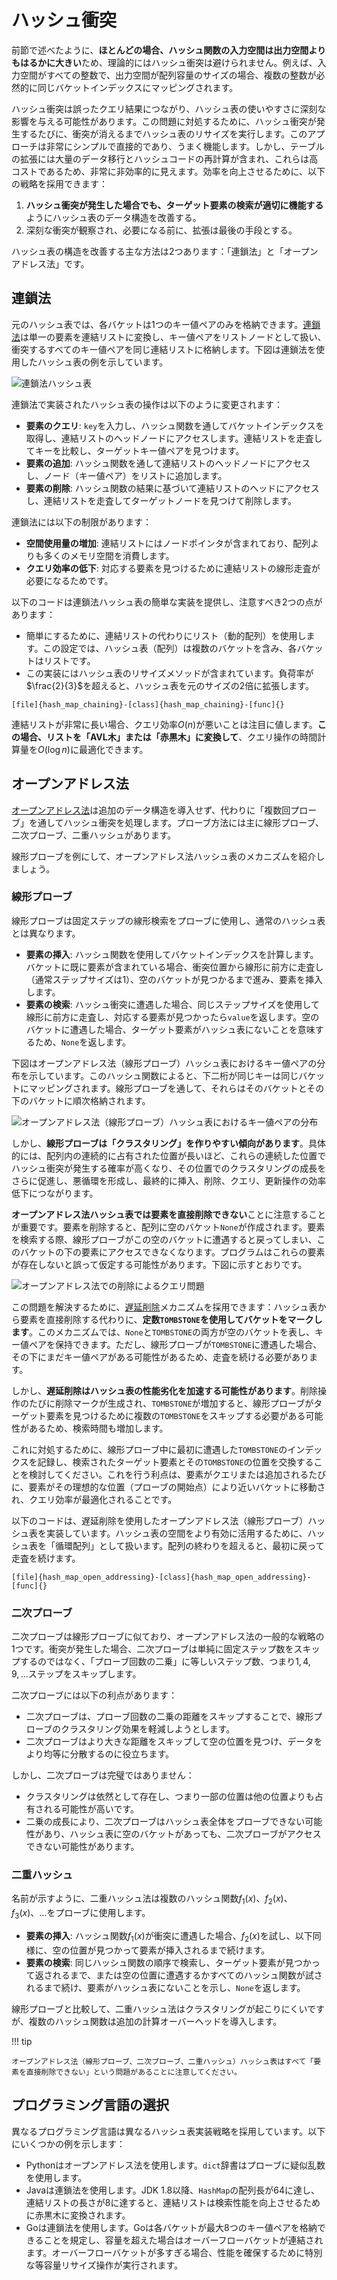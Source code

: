 # ハッシュ衝突

前節で述べたように、**ほとんどの場合、ハッシュ関数の入力空間は出力空間よりもはるかに大きい**ため、理論的にはハッシュ衝突は避けられません。例えば、入力空間がすべての整数で、出力空間が配列容量のサイズの場合、複数の整数が必然的に同じバケットインデックスにマッピングされます。

ハッシュ衝突は誤ったクエリ結果につながり、ハッシュ表の使いやすさに深刻な影響を与える可能性があります。この問題に対処するために、ハッシュ衝突が発生するたびに、衝突が消えるまでハッシュ表のリサイズを実行します。このアプローチは非常にシンプルで直接的であり、うまく機能します。しかし、テーブルの拡張には大量のデータ移行とハッシュコードの再計算が含まれ、これらは高コストであるため、非常に非効率的に見えます。効率を向上させるために、以下の戦略を採用できます：

1. **ハッシュ衝突が発生した場合でも、ターゲット要素の検索が適切に機能する**ようにハッシュ表のデータ構造を改善する。
2. 深刻な衝突が観察され、必要になる前に、拡張は最後の手段とする。

ハッシュ表の構造を改善する主な方法は2つあります：「連鎖法」と「オープンアドレス法」です。

## 連鎖法

元のハッシュ表では、各バケットは1つのキー値ペアのみを格納できます。<u>連鎖法</u>は単一の要素を連結リストに変換し、キー値ペアをリストノードとして扱い、衝突するすべてのキー値ペアを同じ連結リストに格納します。下図は連鎖法を使用したハッシュ表の例を示しています。

![連鎖法ハッシュ表](hash_collision.assets/hash_table_chaining.png)

連鎖法で実装されたハッシュ表の操作は以下のように変更されます：

- **要素のクエリ**: `key`を入力し、ハッシュ関数を通してバケットインデックスを取得し、連結リストのヘッドノードにアクセスします。連結リストを走査してキーを比較し、ターゲットキー値ペアを見つけます。
- **要素の追加**: ハッシュ関数を通して連結リストのヘッドノードにアクセスし、ノード（キー値ペア）をリストに追加します。
- **要素の削除**: ハッシュ関数の結果に基づいて連結リストのヘッドにアクセスし、連結リストを走査してターゲットノードを見つけて削除します。

連鎖法には以下の制限があります：

- **空間使用量の増加**: 連結リストにはノードポインタが含まれており、配列よりも多くのメモリ空間を消費します。
- **クエリ効率の低下**: 対応する要素を見つけるために連結リストの線形走査が必要になるためです。

以下のコードは連鎖法ハッシュ表の簡単な実装を提供し、注意すべき2つの点があります：

- 簡単にするために、連結リストの代わりにリスト（動的配列）を使用します。この設定では、ハッシュ表（配列）は複数のバケットを含み、各バケットはリストです。
- この実装にはハッシュ表のリサイズメソッドが含まれています。負荷率が$\frac{2}{3}$を超えると、ハッシュ表を元のサイズの2倍に拡張します。

```src
[file]{hash_map_chaining}-[class]{hash_map_chaining}-[func]{}
```

連結リストが非常に長い場合、クエリ効率$O(n)$が悪いことは注目に値します。**この場合、リストを「AVL木」または「赤黒木」に変換して**、クエリ操作の時間計算量を$O(\log n)$に最適化できます。

## オープンアドレス法

<u>オープンアドレス法</u>は追加のデータ構造を導入せず、代わりに「複数回プローブ」を通してハッシュ衝突を処理します。プローブ方法には主に線形プローブ、二次プローブ、二重ハッシュがあります。

線形プローブを例にして、オープンアドレス法ハッシュ表のメカニズムを紹介しましょう。

### 線形プローブ

線形プローブは固定ステップの線形検索をプローブに使用し、通常のハッシュ表とは異なります。

- **要素の挿入**: ハッシュ関数を使用してバケットインデックスを計算します。バケットに既に要素が含まれている場合、衝突位置から線形に前方に走査し（通常ステップサイズは$1$）、空のバケットが見つかるまで進み、要素を挿入します。
- **要素の検索**: ハッシュ衝突に遭遇した場合、同じステップサイズを使用して線形に前方に走査し、対応する要素が見つかったら`value`を返します。空のバケットに遭遇した場合、ターゲット要素がハッシュ表にないことを意味するため、`None`を返します。

下図はオープンアドレス法（線形プローブ）ハッシュ表におけるキー値ペアの分布を示しています。このハッシュ関数によると、下二桁が同じキーは同じバケットにマッピングされます。線形プローブを通して、それらはそのバケットとその下のバケットに順次格納されます。

![オープンアドレス法（線形プローブ）ハッシュ表におけるキー値ペアの分布](hash_collision.assets/hash_table_linear_probing.png)

しかし、**線形プローブは「クラスタリング」を作りやすい傾向があります**。具体的には、配列内の連続的に占有された位置が長いほど、これらの連続した位置でハッシュ衝突が発生する確率が高くなり、その位置でのクラスタリングの成長をさらに促進し、悪循環を形成し、最終的に挿入、削除、クエリ、更新操作の効率低下につながります。

**オープンアドレス法ハッシュ表では要素を直接削除できない**ことに注意することが重要です。要素を削除すると、配列に空のバケット`None`が作成されます。要素を検索する際、線形プローブがこの空のバケットに遭遇すると戻ってしまい、このバケットの下の要素にアクセスできなくなります。プログラムはこれらの要素が存在しないと誤って仮定する可能性があります。下図に示すとおりです。

![オープンアドレス法での削除によるクエリ問題](hash_collision.assets/hash_table_open_addressing_deletion.png)

この問題を解決するために、<u>遅延削除</u>メカニズムを採用できます：ハッシュ表から要素を直接削除する代わりに、**定数`TOMBSTONE`を使用してバケットをマークします**。このメカニズムでは、`None`と`TOMBSTONE`の両方が空のバケットを表し、キー値ペアを保持できます。ただし、線形プローブが`TOMBSTONE`に遭遇した場合、その下にまだキー値ペアがある可能性があるため、走査を続ける必要があります。

しかし、**遅延削除はハッシュ表の性能劣化を加速する可能性があります**。削除操作のたびに削除マークが生成され、`TOMBSTONE`が増加すると、線形プローブがターゲット要素を見つけるために複数の`TOMBSTONE`をスキップする必要がある可能性があるため、検索時間も増加します。

これに対処するために、線形プローブ中に最初に遭遇した`TOMBSTONE`のインデックスを記録し、検索されたターゲット要素とその`TOMBSTONE`の位置を交換することを検討してください。これを行う利点は、要素がクエリまたは追加されるたびに、要素がその理想的な位置（プローブの開始点）により近いバケットに移動され、クエリ効率が最適化されることです。

以下のコードは、遅延削除を使用したオープンアドレス法（線形プローブ）ハッシュ表を実装しています。ハッシュ表の空間をより有効に活用するために、ハッシュ表を「循環配列」として扱います。配列の終わりを超えると、最初に戻って走査を続けます。

```src
[file]{hash_map_open_addressing}-[class]{hash_map_open_addressing}-[func]{}
```

### 二次プローブ

二次プローブは線形プローブに似ており、オープンアドレス法の一般的な戦略の1つです。衝突が発生した場合、二次プローブは単純に固定ステップ数をスキップするのではなく、「プローブ回数の二乗」に等しいステップ数、つまり$1, 4, 9, \dots$ステップをスキップします。

二次プローブには以下の利点があります：

- 二次プローブは、プローブ回数の二乗の距離をスキップすることで、線形プローブのクラスタリング効果を軽減しようとします。
- 二次プローブはより大きな距離をスキップして空の位置を見つけ、データをより均等に分散するのに役立ちます。

しかし、二次プローブは完璧ではありません：

- クラスタリングは依然として存在し、つまり一部の位置は他の位置よりも占有される可能性が高いです。
- 二乗の成長により、二次プローブはハッシュ表全体をプローブできない可能性があり、ハッシュ表に空のバケットがあっても、二次プローブがアクセスできない可能性があります。

### 二重ハッシュ

名前が示すように、二重ハッシュ法は複数のハッシュ関数$f_1(x)$、$f_2(x)$、$f_3(x)$、$\dots$をプローブに使用します。

- **要素の挿入**: ハッシュ関数$f_1(x)$が衝突に遭遇した場合、$f_2(x)$を試し、以下同様に、空の位置が見つかって要素が挿入されるまで続けます。
- **要素の検索**: 同じハッシュ関数の順序で検索し、ターゲット要素が見つかって返されるまで、または空の位置に遭遇するかすべてのハッシュ関数が試されるまで続け、要素がハッシュ表にないことを示し、`None`を返します。

線形プローブと比較して、二重ハッシュ法はクラスタリングが起こりにくいですが、複数のハッシュ関数は追加の計算オーバーヘッドを導入します。

!!! tip

    オープンアドレス法（線形プローブ、二次プローブ、二重ハッシュ）ハッシュ表はすべて「要素を直接削除できない」という問題があることに注意してください。

## プログラミング言語の選択

異なるプログラミング言語は異なるハッシュ表実装戦略を採用しています。以下にいくつかの例を示します：

- Pythonはオープンアドレス法を使用します。`dict`辞書はプローブに疑似乱数を使用します。
- Javaは連鎖法を使用します。JDK 1.8以降、`HashMap`の配列長が64に達し、連結リストの長さが8に達すると、連結リストは検索性能を向上させるために赤黒木に変換されます。
- Goは連鎖法を使用します。Goは各バケットが最大8つのキー値ペアを格納できることを規定し、容量を超えた場合はオーバーフローバケットが連結されます。オーバーフローバケットが多すぎる場合、性能を確保するために特別な等容量リサイズ操作が実行されます。
